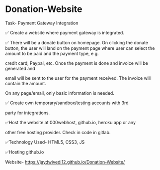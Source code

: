 # Donation-Website
Task- Payment Gateway Integration 

✅ Create a website where payment gateway is integrated.


✅ There will be a donate button on homepage. On clicking the donate button, the user will land on the payment page where user can select the amount to be paid and the payment type, e.g.

credit card, Paypal, etc. Once the payment is done and invoice will be generated and

email will be sent to the user for the payment received. The invoice will contain the amount.

On any page/email, only basic information is needed.


✅ Create own temporary/sandbox/testing accounts with 3rd

party for integrations.


✅Host the website at 000webhost, github.io, heroku app or any

other free hosting provider. Check in code in gitlab.

✅Technology Used-
HTML5,
CSS3,
JS

✅Hosting
github.io

Website- https://jaydwivedi12.github.io/Donation-Website/
